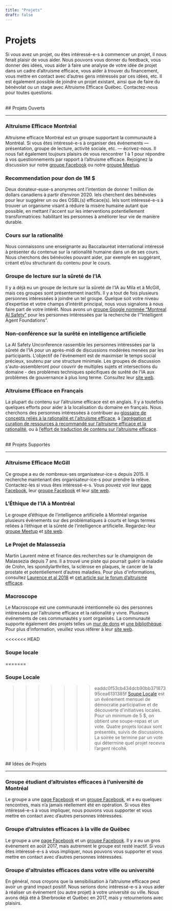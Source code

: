 ```yaml
---
title: "Projets"
draft: false
---
```


# Projets
Si vous avez un projet, ou êtes intéressé-e-s à commencer un projet, il nous ferait plaisir de vous aider. Nous pouvons vous donner du feedback, vous donner des idées, vous aider à faire une analyse de votre idée de projet dans un cadre d’altruisme efficace, vous aider à trouver du financement, vous mettre en contact avec d’autres gens intéressés par ces idées, etc. Il est également possible de joindre un projet existant, ainsi que de faire du bénévolat ou un stage avec Altruisme Efficace Québec. Contactez-nous pour toutes questions.

<br>
## Projets Ouverts
<hr>

### Altruisme Efficace Montréal
Altruisme efficace Montréal est un groupe supportant la communauté à Montréal. Si vous êtes intéressé-e-s à organiser des événements — présentation, groupe de lecture, activité sociale, etc. — écrivez-nous. Il nous fait également toujours plaisirs de vous rencontrer 1 à 1 pour répondre à vos questionnements par rapport à l’altruisme efficace. Rejoignez la discussion sur notre [groupe Facebook](https://www.facebook.com/groups/AltruismeEfficaceMontreal/) ou notre [groupe Meetup](https://www.meetup.com/AltruismeEfficaceMontreal/).


### Recommendation pour don de 1M $
Deux donateur-euse-s anonymes ont l’intention de donner 1 million de dollars canadiens à partir d’environ 2020. Iels cherchent des bénévoles pour leur suggérer un ou des OSBL(s) efficace(s). Iels sont intéressé-e-s à trouver un organisme visant à réduire la misère humaine autant que possible, en mettant l'accent sur les interventions potentiellement transformatrices: habilitant les personnes à améliorer leur vie de manière durable.

### Cours sur la rationalité
Nous connaissons une enseignante au Baccalauréat international intéressé à présenter du contenue sur la rationalité humaine dans un de ses cours. Nous cherchons des bénévoles pouvant aider, par exemple en suggérant, créant et/ou structurant du contenu pour le cours.

### Groupe de lecture sur la sûreté de l’IA
Il y a déjà eu un groupe de lecture sur la sûreté de l’IA au Mila et à McGill, mais ces groupes sont présentement inactifs. Il y a tout de fois plusieurs personnes intéressées à joindre un tel groupe. Quelque soit votre niveau d’expertise et votre champs d’intérêt principal, nous vous signalons à nous faire part de votre intérêt. Nous avons un [groupe Google nommée “Montreal AI Safety”](https://groups.google.com/forum/#!forum/montreal-ai-safety) pour les personnes intéressées par la recherche de l’“Intelligent Agent Foundations”.

### Non-conférence sur la surêté en intelligence artificielle
La AI Safety Unconference rassemble les personnes intéressées par la sûreté de l'IA pour un après-midi de discussions modérées menées par les participants. L'objectif de l'événement est de maximiser le temps social précieux, soutenu par une structure minimale. Les groupes de discussion s'auto-assembleront pour couvrir de multiples sujets et intersections du domaine - des problèmes techniques spécifiques de surêté de l'IA aux problèmes de gouvernance à plus long terme. Consultez leur [site web](https://aisafetyunconference.info/).

### Altruisme Efficace en Français
La plupart du contenu sur l’altruisme efficace est en anglais. Il y a toutefois quelques efforts pour aider à la localisation du domaine en français. Nous cherchons des personnes intéressées à contribuer au [glossaire de concepts reliés à la rationalité et l'altruisme efficace](https://docs.google.com/spreadsheets/d/146P96UUueDbDU98rCTZPwtbBeGbodaqOWKUMUxX-zo4/), à [l’agrégation et curation de ressources à recommandé sur l’altruisme efficace et la rationalité](https://docs.google.com/spreadsheets/d/146P96UUueDbDU98rCTZPwtbBeGbodaqOWKUMUxX-zo4/), ou à [l’effort de traduction de contenu sur l’altruisme efficace](https://docs.google.com/spreadsheets/d/1Rr486cyBRaKcT9q3Kp81VPymTYPblBWkNaY2EM43n4U/).

<br>
## Projets Supportés
<hr>

### Altruisme Efficace McGill
Ce groupe a eu de nombreux-ses organisateur-ice-s depuis 2015. Il recherche maintenant des organisateur-ice-s pour prendre la relève. Contactez-les si vous êtes intéressé-e-s. Vous pouvez voir leur [page Facebook](https://www.facebook.com/eamcgill/), leur [groupe Facebook](https://www.facebook.com/groups/eamcgill/) et leur [site web](http://eamcgill.org/).

### L’Éthique de l’IA à Montréal
Le groupe d’éthique de l’intelligence artificielle à Montréal organise plusieurs événements sur des problématiques à courts et longs termes reliées à l’éthique et la sûreté de l’intelligence artificielle. Regardez-leur [groupe Meetup](https://www.meetup.com/Artificial-Intelligence-Ethics/) et [site web](https://montrealethics.ai/).

### Le Projet de Malassezia
Martin Laurent mène et finance des recherches sur le champignon de Malassezia depuis 7 ans. Il a trouvé une piste qui pourrait guérir la maladie de Crohn, les spondylarthrites, la sclérose en plaques, le cancer de la prostate et potentiellement d’autres maladies. Pour plus d'informations, consultez [Laurence et al 2018](https://www.ncbi.nlm.nih.gov/pubmed/29675414) et [cet article sur le forum d’altruisme efficace](https://forum.effectivealtruism.org/posts/4r3ZpiEoWft62yPwv/crohn-s-disease).

### Macroscope
Le Macroscope est une communauté intentionnelle où des personnes intéressées par l’altruisme efficace et la rationalité y vivre. Plusieurs événements de ces communautés y sont organisés. La communauté supporte également des projets telles un [mur de dons](https://docs.google.com/drawings/d/1C565jTGyLYb3yPGxbGdiiCLXa_3q9w7LKLXlXBksZww/) et [une bibliothèque](https://bit.ly/MacroscopeLibrary). Pour plus d’information, veuillez vous référer à leur [site web](https://macroscope.house/).

<<<<<<< HEAD
### Soupe locale
=======
### Soupe Locale
>>>>>>> eaddc0f53cb434dcb90bb37187395cea6131385f
[Soupe Locale](https://www.soupelocale.org/) est un événement mensuel de démocratie participative et de découverte d'initiatives locales. Pour un minimum de 5 $, on obtient une soupe-repas et un vote. Quatre projets locaux sont présentés, suivis de discussions. La soirée se termine par un vote qui détermine quel projet recevra l’argent récolté.

<br>
## Idées de Projets
<hr>

### Groupe étudiant d’altruistes efficaces à l’université de Montréal
Le groupe a une [page Facebook](https://www.facebook.com/aeudem/) et un [groupe Facebook](https://www.facebook.com/groups/AltruismeEfficaceUdeM/), et a eu quelques rencontres, mais n’a jamais réellement été en opération. Si vous êtes intéressé-e-s à vous impliquer, nous pouvons vous supporter et vous mettre en contact avec d’autres personnes intéressées.

### Groupe d’altruistes efficaces à la ville de Québec
Le groupe a une [page Facebook](https://www.facebook.com/AltruismeEfficaceVilledeQuebec/) et un [groupe Facebook](https://www.facebook.com/groups/AltruismeEfficaceVilledeQuebec/). Il y a eu un gros événement en août 2017, mais autrement le groupe est resté inactif. Si vous êtes intéressé-e-s à vous impliquer, nous pouvons vous supporter et vous mettre en contact avec d’autres personnes intéressées.

### Groupe d'altruistes efficaces dans votre ville ou université
En général, nous croyons que la sensibilisation à l’altruisme efficace peut avoir un grand impact positif. Nous serions donc intéressé-e-s à vous aider à réaliser un événement (ou autre projet) à votre université ou ville. Nous avons déjà été à Sherbrooke et Québec en 2017, mais y retournerions avec plaisirs.